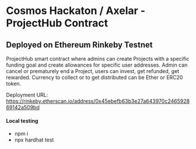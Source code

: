 # Cosmos Hackaton / Axelar - ProjectHub Contract

<b><h2>Deployed on Ethereum Rinkeby Testnet</h2></b>
<p>ProjectHub smart contract where admins can create Projects with a specific funding goal and create allowances for specific user addresses. Admin can cancel or prematurely end a Project, users can invest, get refunded, get rewarded. Currency to collect or to get distributed can be Ether or ERC20 token.  </p>

Deployment URL: https://rinkeby.etherscan.io/address/0x45ebefb63b3e27a643970c246592869142a509bd

<b><h4>Local testing</h4></b>
- npm i
- npx hardhat test
